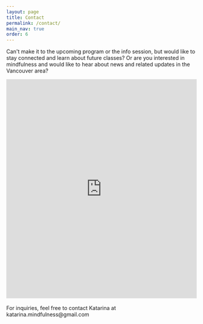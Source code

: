 ```yaml
---
layout: page
title: Contact
permalink: /contact/
main_nav: true
order: 6
---
```


Can't make it to the upcoming program or the info session, but would like to stay connected and learn about future classes? Or are you interested in mindfulness and would like to hear about news and related updates in the Vancouver area?

<iframe width="100%" height= "580px" src= "https://forms.office.com/Pages/ResponsePage.aspx?id=DQSIkWdsW0yxEjajBLZtrQAAAAAAAAAAAAMAAOkJCbBUQUhZMFhITjdLTUxUTU5VMEZFTllWRTBUSy4u&embed=true" frameborder= "0" marginwidth= "0" marginheight= "0" style= "border: none; max-width:100%;" allowfullscreen webkitallowfullscreen mozallowfullscreen msallowfullscreen> </iframe>

<br>
<br>
For inquiries, feel free to contact Katarina at katarina.mindfulness@gmail.com
